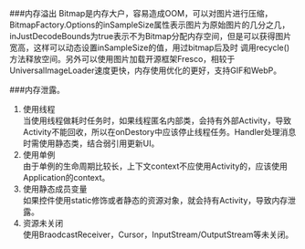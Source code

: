 ###内存溢出
Bitmap是内存大户，容易造成OOM，可以对图片进行压缩，BitmapFactory.Options的inSampleSize属性表示图片为原始图片的几分之几，
inJustDecodeBounds为true表示不为Bitmap分配内存空间，但是可以获得图片宽高，这样可以动态设置inSampleSize的值，用过bitmap后及时
调用recycle()方法释放空间。另外可以使用图片加载开源框架Fresco，相较于UniversalImageLoader速度更快，内存使用优化的更好，支持GIF和WebP。<p>
###内存泄露。
1. 使用线程<br>
当使用线程做耗时任务时，如果线程匿名内部类，会持有外部Activity，导致Activity不能回收，所以在onDestory中应该停止线程任务。Handler处理消息时需使用静态类，结合弱引用更新UI。
2. 使用单例<br>
由于单例的生命周期比较长，上下文context不应使用Activity的，应该使用Application的context。
3. 使用静态成员变量<br>
如果控件使用static修饰或者静态的资源对象，就会持有Activity，导致内存泄露。
4. 资源未关闭<br>
使用BraodcastReceiver，Cursor，InputStream/OutputStream等未关闭。
